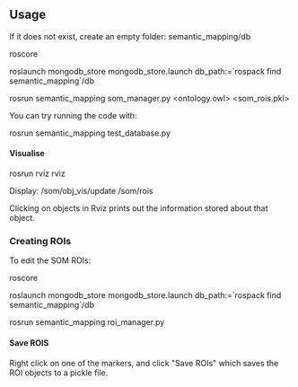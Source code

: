## Usage
If it does not exist, create an empty folder:   semantic_mapping/db

roscore 

roslaunch mongodb_store mongodb_store.launch db_path:=\`rospack find semantic_mapping\`/db 

rosrun semantic_mapping som_manager.py <ontology.owl> <som_rois.pkl>

You can try running the code with:

rosrun semantic_mapping test_database.py 

#### Visualise
rosrun rviz rviz

Display: 
/som/obj_vis/update
/som/rois

Clicking on objects in Rviz prints out the information stored about that object.


### Creating ROIs
To edit the SOM ROIs:

roscore 

roslaunch mongodb_store mongodb_store.launch db_path:=\`rospack find semantic_mapping\`/db

rosrun semantic_mapping roi_manager.py

#### Save ROIS
Right click on one of the markers, and click "Save ROIs" which saves the ROI objects to a pickle file.

